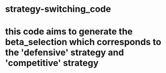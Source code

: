 # strategy-switching_code
# this code aims to generate the beta_selection which corresponds to the 'defensive' strategy and 'competitive' strategy
